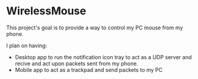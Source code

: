 # WirelessMouse

This project's goal is to provide a way to control my PC mouse from my phone.

I plan on having:
- Desktop app to run the notification icon tray to act as a UDP server and recive and act upon packets sent from my phone.
- Mobile app to act as a trackpad and send packets to my PC
